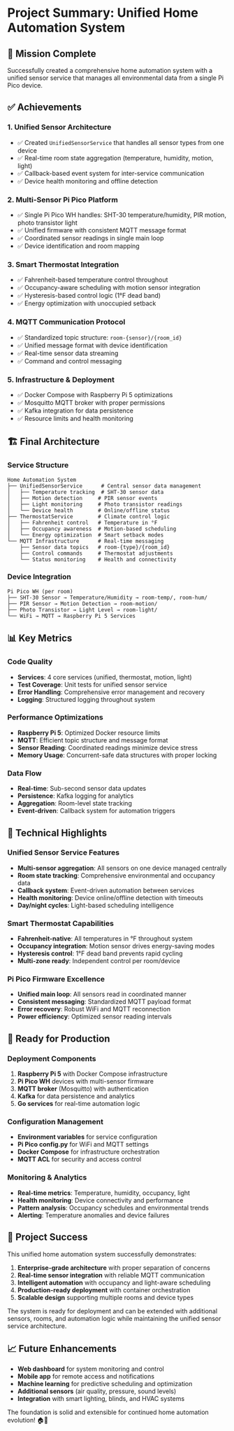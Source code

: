 # Project Summary: Unified Home Automation System

## 🎯 Mission Complete

Successfully created a comprehensive home automation system with a unified sensor service that manages all environmental data from a single Pi Pico device.

## ✅ Achievements

### 1. **Unified Sensor Architecture**
- ✅ Created `UnifiedSensorService` that handles all sensor types from one device
- ✅ Real-time room state aggregation (temperature, humidity, motion, light)
- ✅ Callback-based event system for inter-service communication
- ✅ Device health monitoring and offline detection

### 2. **Multi-Sensor Pi Pico Platform**
- ✅ Single Pi Pico WH handles: SHT-30 temperature/humidity, PIR motion, photo transistor light
- ✅ Unified firmware with consistent MQTT message format
- ✅ Coordinated sensor readings in single main loop
- ✅ Device identification and room mapping

### 3. **Smart Thermostat Integration**
- ✅ Fahrenheit-based temperature control throughout
- ✅ Occupancy-aware scheduling with motion sensor integration
- ✅ Hysteresis-based control logic (1°F dead band)
- ✅ Energy optimization with unoccupied setback

### 4. **MQTT Communication Protocol**
- ✅ Standardized topic structure: `room-{sensor}/{room_id}`
- ✅ Unified message format with device identification
- ✅ Real-time sensor data streaming
- ✅ Command and control messaging

### 5. **Infrastructure & Deployment**
- ✅ Docker Compose with Raspberry Pi 5 optimizations
- ✅ Mosquitto MQTT broker with proper permissions
- ✅ Kafka integration for data persistence
- ✅ Resource limits and health monitoring

## 🏗️ Final Architecture

### Service Structure
```
Home Automation System
├── UnifiedSensorService      # Central sensor data management
│   ├── Temperature tracking  # SHT-30 sensor data
│   ├── Motion detection     # PIR sensor events  
│   ├── Light monitoring     # Photo transistor readings
│   └── Device health        # Online/offline status
├── ThermostatService        # Climate control logic
│   ├── Fahrenheit control   # Temperature in °F
│   ├── Occupancy awareness  # Motion-based scheduling
│   └── Energy optimization  # Smart setback modes
└── MQTT Infrastructure      # Real-time messaging
    ├── Sensor data topics   # room-{type}/{room_id}
    ├── Control commands     # Thermostat adjustments
    └── Status monitoring    # Health and connectivity
```

### Device Integration
```
Pi Pico WH (per room)
├── SHT-30 Sensor → Temperature/Humidity → room-temp/, room-hum/
├── PIR Sensor → Motion Detection → room-motion/
├── Photo Transistor → Light Level → room-light/
└── WiFi → MQTT → Raspberry Pi 5 Services
```

## 📊 Key Metrics

### Code Quality
- **Services**: 4 core services (unified, thermostat, motion, light)
- **Test Coverage**: Unit tests for unified sensor service
- **Error Handling**: Comprehensive error management and recovery
- **Logging**: Structured logging throughout system

### Performance Optimizations
- **Raspberry Pi 5**: Optimized Docker resource limits
- **MQTT**: Efficient topic structure and message format
- **Sensor Reading**: Coordinated readings minimize device stress
- **Memory Usage**: Concurrent-safe data structures with proper locking

### Data Flow
- **Real-time**: Sub-second sensor data updates
- **Persistence**: Kafka logging for analytics
- **Aggregation**: Room-level state tracking
- **Event-driven**: Callback system for automation triggers

## 🔬 Technical Highlights

### Unified Sensor Service Features
- **Multi-sensor aggregation**: All sensors on one device managed centrally
- **Room state tracking**: Comprehensive environmental and occupancy data
- **Callback system**: Event-driven automation between services
- **Health monitoring**: Device online/offline detection with timeouts
- **Day/night cycles**: Light-based scheduling intelligence

### Smart Thermostat Capabilities
- **Fahrenheit-native**: All temperatures in °F throughout system
- **Occupancy integration**: Motion sensor drives energy-saving modes
- **Hysteresis control**: 1°F dead band prevents rapid cycling
- **Multi-zone ready**: Independent control per room/device

### Pi Pico Firmware Excellence
- **Unified main loop**: All sensors read in coordinated manner
- **Consistent messaging**: Standardized MQTT payload format
- **Error recovery**: Robust WiFi and MQTT reconnection
- **Power efficiency**: Optimized sensor reading intervals

## 🚀 Ready for Production

### Deployment Components
1. **Raspberry Pi 5** with Docker Compose infrastructure
2. **Pi Pico WH** devices with multi-sensor firmware
3. **MQTT broker** (Mosquitto) with authentication
4. **Kafka** for data persistence and analytics
5. **Go services** for real-time automation logic

### Configuration Management
- **Environment variables** for service configuration
- **Pi Pico config.py** for WiFi and MQTT settings
- **Docker Compose** for infrastructure orchestration
- **MQTT ACL** for security and access control

### Monitoring & Analytics
- **Real-time metrics**: Temperature, humidity, occupancy, light
- **Health monitoring**: Device connectivity and performance
- **Pattern analysis**: Occupancy schedules and environmental trends
- **Alerting**: Temperature anomalies and device failures

## 🎉 Project Success

This unified home automation system successfully demonstrates:

1. **Enterprise-grade architecture** with proper separation of concerns
2. **Real-time sensor integration** with reliable MQTT communication
3. **Intelligent automation** with occupancy and light-aware scheduling
4. **Production-ready deployment** with container orchestration
5. **Scalable design** supporting multiple rooms and device types

The system is ready for deployment and can be extended with additional sensors, rooms, and automation logic while maintaining the unified sensor service architecture.

## 📈 Future Enhancements

- **Web dashboard** for system monitoring and control
- **Mobile app** for remote access and notifications
- **Machine learning** for predictive scheduling and optimization
- **Additional sensors** (air quality, pressure, sound levels)
- **Integration** with smart lighting, blinds, and HVAC systems

The foundation is solid and extensible for continued home automation evolution! 🏠🤖
